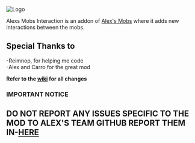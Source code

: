 ![Logo](https://cdn.modrinth.com/data/cached_images/6063e1c3b7649027c1c46294d7ce77ead8fee3e9.png)


Alexs Mobs Interaction is an addon of [Alex's Mobs](https://modrinth.com/mod/alexs-mobs) where
it adds new interactions between the mobs.



Special Thanks to
-
-Reimnop, for helping me code\
-Alex and Carro for the great mod



**Refer to the [wiki](whttps://github.com/CrimsonCrips/AlexsMobInteraction/wiki) for all changes**


### IMPORTANT NOTICE

##  DO NOT REPORT ANY ISSUES SPECIFIC TO THE MOD TO ALEX'S TEAM GITHUB REPORT THEM IN-[HERE](https://github.com/CrimsonCrips/AlexsMobInteraction/issues)

